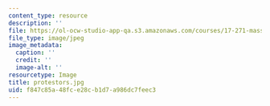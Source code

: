 ```yaml
---
content_type: resource
description: ''
file: https://ol-ocw-studio-app-qa.s3.amazonaws.com/courses/17-271-mass-incarceration-in-the-united-states-fall-2020/f847c85a48fce28cb1d7a986dc7feec3_protestors.jpg
file_type: image/jpeg
image_metadata:
  caption: ''
  credit: ''
  image-alt: ''
resourcetype: Image
title: protestors.jpg
uid: f847c85a-48fc-e28c-b1d7-a986dc7feec3
---
```

